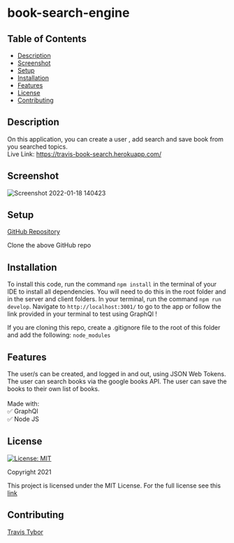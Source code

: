 # book-search-engine

## Table of Contents

* [Description](#description)
* [Screenshot](#screenshot)
* [Setup](#setup)
* [Installation](#installation)
* [Features](#features)
* [License](#license)
* [Contributing](#contributing)

## Description

On this  application, you can create a user , add search and save book from you searched topics. <br/>
Live Link: https://travis-book-search.herokuapp.com/

## Screenshot


![Screenshot 2022-01-18 140423](https://user-images.githubusercontent.com/77369211/150010363-13618e2d-d0aa-46b3-a29d-be2658d7b387.jpg)

## Setup

[GitHub Repository](https://github.com/tygrski/book-search-engine)

Clone the above GitHub repo

## Installation

To install this code, run the command `npm install` in the terminal of your IDE to install all dependencies. You will need to do this in the root folder and in the server and client folders. In your terminal, run the command `npm run develop`. Navigate to `http://localhost:3001/` to go to the app or follow the link provided in your terminal to test using GraphQl ! 

If you are cloning this repo, create a .gitignore file to the root of this folder and add the following: `node_modules` 

## Features

 The user/s can be created, and logged in and out, using JSON Web Tokens. The user can search books via the google books API. The user can save the books to their own list of books. 
 <br/>
 <br/>
 Made with:<br/>
 ✅ GraphQl<br/>
 ✅ Node JS

## License

[![License: MIT](https://img.shields.io/badge/License-MIT-red.svg)](https://opensource.org/licenses/MIT)

Copyright 2021

This project is licensed under the MIT License. For the full license see this [link](https://opensource.org/licenses/MIT)

## Contributing


[Travis Tybor](https://github.com/tygrski)
